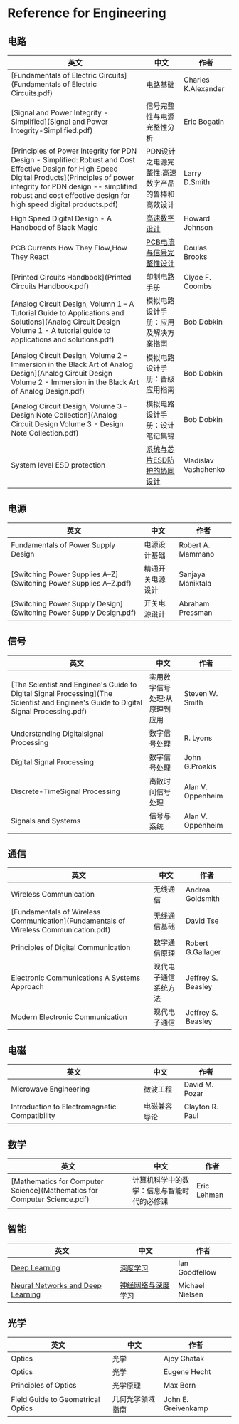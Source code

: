 # Reference for Engineering

## 电路

| 英文                                                         | 中文                                             | 作者                 |
| ------------------------------------------------------------ | ------------------------------------------------ | -------------------- |
| [Fundamentals of Electric Circuits](Fundamentals of Electric Circuits.pdf) | 电路基础 |Charles K.Alexander|
| [Signal and Power Integrity - Simplified](Signal and Power Integrity-Simplified.pdf) | 信号完整性与电源完整性分析                       | Eric Bogatin         |
| [Principles of Power Integrity for PDN Design - Simplified: Robust and Cost Effective Design for High Speed Digital Products](Principles of power integrity for PDN design -- simplified robust and cost effective design for high speed digital products.pdf) | PDN设计之电源完整性:高速数字产品的鲁棒和高效设计 | Larry D.Smith        |
| High Speed Digital Design - A Handbood of Black Magic        | [高速数字设计](高速数字设计.pdf)                       | Howard Johnson       |
| PCB Currents How They Flow,How They React                    | [PCB电流与信号完整性设计](PCB电流与信号完整性设计.pdf)      | Doulas Brooks        |
| [Printed Circuits Handbook](Printed Circuits Handbook.pdf)   | 印制电路手册                                     | Clyde F. Coombs      |
| [Analog Circuit Design, Volumn 1 – A Tutorial Guide to Applications and Solutions](Analog Circuit Design Volume 1 - A tutorial guide to applications and solutions.pdf) | 模拟电路设计手册：应用及解决方案指南             | Bob Dobkin           |
| [Analog Circuit Design, Volume 2 – Immersion in the Black Art of Analog Design](Analog Circuit Design Volume 2 - Immersion in the Black Art of Analog Design.pdf) | 模拟电路设计手册：晋级应用指南                   | Bob Dobkin           |
| [Analog Circuit Design, Volume 3 – Design Note Collection](Analog Circuit Design Volume 3 - Design Note Collection.pdf) | 模拟电路设计手册：设计笔记集锦                   | Bob Dobkin           |
| System level ESD protection                                  | [系统与芯片ESD防护的协同设计](系统与芯片ESD防护的协同设计.pdf) | Vladislav Vashchenko |

## 电源

| 英文                                                         | 中文             | 作者              |
| ------------------------------------------------------------ | ---------------- | ----------------- |
| Fundamentals of Power Supply Design                          | 电源设计基础     | Robert A. Mammano |
| [Switching Power Supplies A–Z](Switching Power Supplies A–Z.pdf) | 精通开关电源设计 | Sanjaya Maniktala |
| [Switching Power Supply Design](Switching Power Supply Design.pdf) | 开关电源设计     | Abraham Pressman  |

## 信号

| 英文                                                         | 中文                          | 作者              |
| ------------------------------------------------------------ | ----------------------------- | ----------------- |
| [The Scientist and Enginee's Guide to Digital Signal Processing](The Scientist and Enginee's Guide to Digital Signal Processing.pdf) | 实用数字信号处理:从原理到应用 | Steven W. Smith   |
| Understanding Digitalsignal Processing                       | 数字信号处理                  | R. Lyons          |
| Digital Signal Processing                                    | 数字信号处理                  | John G.Proakis    |
| Discrete-TimeSignal Processing                               | 离散时间信号处理              | Alan V. Oppenheim |
| Signals  and Systems                                         | 信号与系统                    | Alan V. Oppenheim |

## 通信

| 英文                                                         | 中文                 | 作者               |
| ------------------------------------------------------------ | -------------------- | ------------------ |
| Wireless Communication                                       | 无线通信             | Andrea Goldsmith   |
| [Fundamentals of Wireless Communication](Fundamentals of Wireless Communication.pdf) | 无线通信基础         | David Tse          |
| Principles of Digital Communication                          | 数字通信原理         | Robert G.Gallager  |
| Electronic Communications A Systems Approach                 | 现代电子通信系统方法 | Jeffrey S. Beasley |
| Modern Electronic Communication                              | 现代电子通信         | Jeffrey S. Beasley |

## 电磁

| 英文                                          | 中文         | 作者            |
| --------------------------------------------- | ------------ | --------------- |
| Microwave Engineering                         | 微波工程     | David M. Pozar  |
| Introduction to Electromagnetic Compatibility | 电磁兼容导论 | Clayton R. Paul |

## 数学

| 英文                                                         | 中文                                       | 作者        |
| ------------------------------------------------------------ | ------------------------------------------ | ----------- |
| [Mathematics for Computer Science](Mathematics for Computer Science.pdf) | 计算机科学中的数学：信息与智能时代的必修课 | Eric Lehman |

## 智能

| 英文                                                         | 中文                                         | 作者            |
| ------------------------------------------------------------ | -------------------------------------------- | --------------- |
| [Deep Learning](https://www.deeplearningbook.org/)           | [深度学习](深度学习.pdf)                     | Ian Goodfellow  |
| [Neural Networks and Deep Learning](http://neuralnetworksanddeeplearning.com) | [神经网络与深度学习](神经网络与深度学习.pdf) | Michael Nielsen |

## 光学

| 英文                              | 中文             | 作者                |
| --------------------------------- | ---------------- | ------------------- |
| Optics                            | 光学             | Ajoy Ghatak         |
| Optics                            | 光学             | Eugene Hecht        |
| Principles of Optics              | 光学原理         | Max Born            |
| Field Guide to Geometrical Optics | 几何光学领域指南 | John E. Greivenkamp |